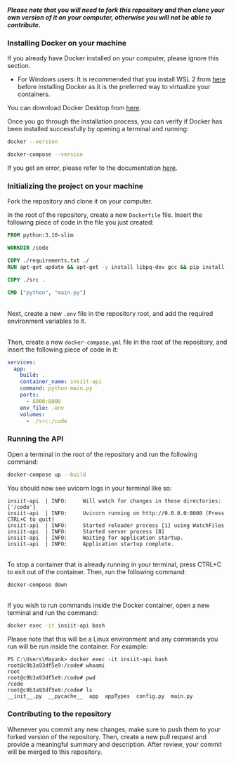 ##### Please note that you will need to fork this repository and then clone your own version of it on your computer, otherwise you will not be able to contribute.

### Installing Docker on your machine

If you already have Docker installed on your computer, please ignore this section.

- For Windows users: It is recommended that you install WSL 2 from [here](https://learn.microsoft.com/en-us/windows/wsl/install) before installing Docker as it is the preferred way to virtualize your containers.

You can download Docker Desktop from [here](https://www.docker.com/products/docker-desktop/).

Once you go through the installation process, you can verify if Docker has been installed successfully by opening a terminal and running:

```bash
docker --version
```

```bash
docker-compose --version
```

If you get an error, please refer to the documentation [here](https://docs.docker.com/).

### Initializing the project on your machine

Fork the repository and clone it on your computer.

In the root of the repository, create a new `Dockerfile` file. Insert the following piece of code in the file you just created:

```dockerfile
FROM python:3.10-slim

WORKDIR /code

COPY ./requirements.txt ./
RUN apt-get update && apt-get -y install libpq-dev gcc && pip install --no-cache-dir -r requirements.txt

COPY ./src .

CMD ["python", "main.py"]
```

\
Next, create a new `.env` file in the repository root, and add the required environment variables to it.

\
Then, create a new `docker-compose.yml` file in the root of the repository, and insert the following piece of code in it:

```yml
services:
  app:
    build: .
    container_name: insiit-api
    command: python main.py
    ports:
      - 8000:8000
    env_file: .env
    volumes:
      - ./src:/code
```

### Running the API

Open a terminal in the root of the repository and run the following command:

```bash
docker-compose up --build
```

You should now see uvicorn logs in your terminal like so:

```console
insiit-api  | INFO:     Will watch for changes in these directories: ['/code']
insiit-api  | INFO:     Uvicorn running on http://0.0.0.0:8000 (Press CTRL+C to quit)
insiit-api  | INFO:     Started reloader process [1] using WatchFiles
insiit-api  | INFO:     Started server process [8]
insiit-api  | INFO:     Waiting for application startup.
insiit-api  | INFO:     Application startup complete.
```

\
To stop a container that is already running in your terminal, press CTRL+C to exit out of the container. Then, run the following command:

```bash
docker-compose down
```

\
If you wish to run commands inside the Docker container, open a new terminal and
run the command:

```bash
docker exec -it insiit-api bash
```

Please note that this will be a Linux environment and any commands you run will be run inside the container. For example:

```console
PS C:\Users\Mayank> docker exec -it insiit-api bash
root@c9b3a93df5e9:/code# whoami
root
root@c9b3a93df5e9:/code# pwd
/code
root@c9b3a93df5e9:/code# ls
__init__.py  __pycache__  app  appTypes  config.py  main.py
```

### Contributing to the repository

Whenever you commit any new changes, make sure to push them to your forked version of the repository. Then, create a new pull request and provide a meaningful summary and description. After review, your commit will be merged to this repository.
